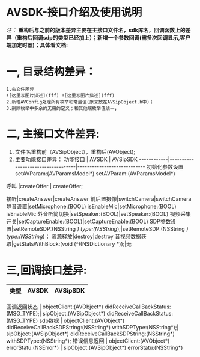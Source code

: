# AVSDK-接口介绍及使用说明

*注：* **重构后与之前的版本差异主要在主接口文件名，sdk库名，回调函数上的差异（重构后回调sdp的类型已经加上）；新增一个参数回调(需多次回调显示,客户端加定时器)；具体看文档:**
# 一, 目录结构差异：
    1.头文件差异
    ![这里写图片描述](fff) ![这里写图片描述](fff)
    2.新增AVConfig处理所有枚举和常量值(原来放在AVSipObject.h中)；
    3.删除枚举中多余的无用的定义；和其他端枚举值统一;

# 二, 主接口文件差异:
1.	文件名重构前（AVSipObject），重构后(AVObject);
2.	主要功能接口差异：
功能接口 | AVSDK | AVSipSDK
------------|-----------------------------------|----------------------------
初始化参数设置  setAVParam:(AVParamsModel*)          setAVParam:(AVParamsModel*)


呼叫 |createOffer  | createOffer;
 
接听|createAnswer|createAnswer
前后置摄像|switchCamera|switchCamera
静音设置|setMicrophone:(BOOL) isEnableMic|setMicrophone:(BOOL) isEnableMic
外音听筒切换|setSpeaker:(BOOL)|setSpeaker:(BOOL)
视频采集开关|setCaptureEnable:(BOOL)|setCaptureEnable:(BOOL)
SDP参数设置|setRemoteSDP:(NSString *) type:(NSString*);|setRemoteSDP:(NSString *) type:(NSString*)；
资源释放|destroy|destroy
音视频数据获取|getStatsWithBlock:(void (^)(NSDictionary *));|无



# 三,回调接口差异:
类型 | AVSDK | AVSipSDK
------------|-----------------------------------|----------------------------

回调返回状态 | objectClient:(AVObject*) didReceiveCallBackStatus:(MSG_TYPE);| sipObject:(AVSipObject*) didReceiveCallBackStatus:(MSG_TYPE)
sdp数据 | objectClient:(AVObject*) didReceiveCallBackSDPString:(NSString*) withSDPType:(NSString*);| sipObject:(AVSipObject*) didReceiveCallBackSDPString:(NSString*) withSDPType:(NSString*);
错误信息返回 | objectClient:(AVObject*) errorStatu:(NSError*) | sipObject:(AVSipObject*) errorStatu:(NSString*)

